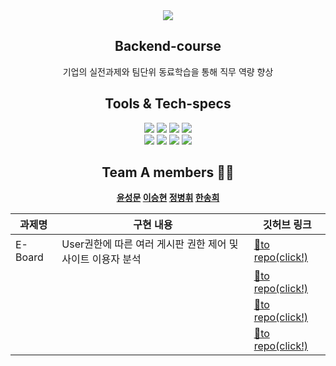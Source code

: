 <div align="center"">
  <img src="https://capsule-render.vercel.app/api?type=Rounded&color=97dbad&height=100&section=header&fontColor=656966&text= Django E-Project team &fontSize=45&width=100%&animation=twinkling" /><br/>

  ## Backend-course
  
  <p dir="auto">
      기업의 실전과제와 팀단위 동료학습을 통해 직무 역량 향상<br>
  </p> 
  
  ## Tools & Tech-specs
  <p>
      <img src="https://img.shields.io/badge/code covention-FF4747?style=flat&logo=&logoColor=white"/>
      <img src="https://img.shields.io/badge/git covention-4479A1?style=flat&logo=&logoColor=white"/>
      <img src="https://img.shields.io/badge/pull request-527FFF?style=flat&logo=&logoColor=white"/>
      <img src="https://img.shields.io/badge/MySQL-4479A1?style=flat&logo=MySQL&logoColor=white"/><br/>
      <img src="https://img.shields.io/badge/Python-F7DF1E?style=flat&logo=Python&logoColor=white"/>
      <img src="https://img.shields.io/badge/Django-4479A1?style=flat&logo=Django&logoColor=white"/>
      <img src="https://img.shields.io/badge/Amazon RDS-527FFF?style=flat&logo=Amazon RDS&logoColor=white"/>
      <img src="https://img.shields.io/badge/Amazon EC2-FF9900?style=flat&logo=Amazon EC2&logoColor=white"/>
  </p>
  
  ## <b> Team A members 👋🏻 </br>
  <a href="https://github.com/tjdans1201">윤성문</a>
  <a href="https://github.com/blessian">이승현</a>
  <a href="https://github.com/byeonghwijeong">정병휘</a>
  <a href="https://github.com/song-hee-1">한송희</a>
  <br />

| 과제명 | 구현 내용 | 깃허브 링크 |
| --- | --- | --- |
| E-Board | User권한에 따른 여러 게시판 권한 제어 및 사이트 이용자 분석 | [🐰to repo(click!)]() |
|  |  | [🐥to repo(click!)]()|
|  |  | [🐥to repo(click!)]()|
|  |  | [🐥to repo(click!)]()|


</div>